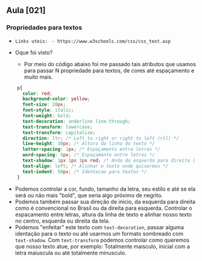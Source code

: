 ## Aula [021]

### Propriedades para textos

- `Links uteis: `
  `- https://www.w3schools.com/css/css_text.asp`

- Oque foi visto?
  - Por meio do código abaixo foi me passado tais atributos que usamos para passar N propriedade para textos, de cores até espaçamento e muito mais.

```css
    p{
      color: red; 
      background-color: yellow;  
      font-size: 20px; 
      font-style: italic; 
      font-weight: bold; 
      text-decoration: underline line-through; 
      text-transform: lowercase;
      text-transform: capitalize; 
      direction: ltr; /* Left to right or right to left (rtl) */
      line-height: 30px; /* Altura da linha do texto */
      letter-spacing: 1px; /* Espaçamento entre letras */
      word-spacing: 5px; /* Espaçamento entre letras */
      text-shadow: 1px 1px 1px red; /* Anda da esquerda para direita ( podemos usar - para o inverso) || Anda para baixo || Anda para cima */
      text-align: left; /* Alinhar o texto onde quisermos */
      text-indent: 50px; /* Identacao para textos */
    }
```

- Podemos controlar a cor, fundo, tamanho da letra, seu estilo e até se ela será ou não mais "bold", que seria algo próximo de negrito.
- Podemos também passar sua direção de inicio, da esquerda para direita como é convencional no Brasil ou da direita para esquerda. Controlar o espacamento entre letras, altura da linha de texto e alinhar nosso texto no centro, esquerda ou direita da tela.
- Podemos "enfeitar" este texto com `text-decoration`, passar alguma identação para o texto ou até usarmos um formato sombreado com `text-shadow`. Com `text-transform` podemos controlar como queremos que nosso texto atue, por exemplo: Totalmente maisculo, inicial com a letra maiuscula ou até totalmente minusculo.


